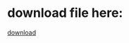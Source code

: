 # download file here:
[download](https://github.com/webbrowser11/auroraborealiskernel/releases/tag/v0.6.2)
